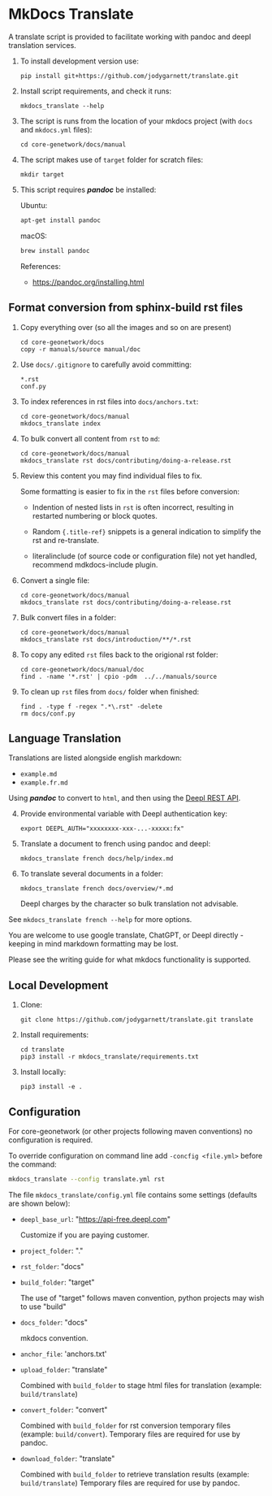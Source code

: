 # MkDocs Translate

A translate script is provided to facilitate working with pandoc and deepl translation services.

1. To install development version use:

   ```
   pip install git+https://github.com/jodygarnett/translate.git
   ```
   
2. Install script requirements, and check it runs:

   ```
   mkdocs_translate --help
   ```

3. The script is runs from the location of your mkdocs project (with `docs` and `mkdocs.yml` files):

   ```
   cd core-genetwork/docs/manual
   ```

3. The script makes use of ``target`` folder for scratch files:

   ```
   mkdir target
   ```

4. This script requires ***pandoc*** be installed:

   Ubuntu:
   ```bash
   apt-get install pandoc
   ```

   macOS:
   ``` bash
   brew install pandoc
   ```

   References:

   * https://pandoc.org/installing.html

## Format conversion from sphinx-build rst files

1. Copy everything over (so all the images and so on are present)
   
   ```
   cd core-geonetwork/docs
   copy -r manuals/source manual/doc
   ```
   
2. Use ``docs/.gitignore`` to carefully avoid committing:
   
   ```
   *.rst
   conf.py
   ```
   
3. To index references in rst files into `docs/anchors.txt`:

   ```
   cd core-geonetwork/docs/manual
   mkdocs_translate index
   ```

4. To bulk convert all content from ``rst`` to ``md``:
   
   ```
   cd core-geonetwork/docs/manual
   mkdocs_translate rst docs/contributing/doing-a-release.rst
   ```
   
5. Review this content you may find individual files to fix.

   Some formatting is easier to fix in the `rst` files before conversion:
   
   * Indention of nested lists in ``rst`` is often incorrect, resulting in restarted numbering or block quotes.
  
   * Random ``{.title-ref}`` snippets is a general indication to simplify the rst and re-translate.

   * literalinclude (of source code or configuration file) not yet handled, recommend mdkdocs-include plugin.

6. Convert a single file:
   
   ```
   cd core-geonetwork/docs/manual
   mkdocs_translate rst docs/contributing/doing-a-release.rst
   ```

7. Bulk convert files in a folder:
   
   ```
   cd core-geonetwork/docs/manual
   mkdocs_translate rst docs/introduction/**/*.rst
   ```

8. To copy any edited `rst` files back to the origional rst folder:

   ```
   cd core-geonetwork/docs/manual/doc
   find . -name '*.rst' | cpio -pdm  ../../manuals/source
   ```

9. To clean up ``rst`` files from `docs/` folder when finished:

   ```
   find . -type f -regex ".*\.rst" -delete
   rm docs/conf.py
   ```

## Language Translation

Translations are listed alongside english markdown:

* `example.md`
* `example.fr.md`

Using ***pandoc*** to convert to `html`, and then using the [Deepl REST API](http://deepl.com).

4. Provide environmental variable with Deepl authentication key:

   ```
   export DEEPL_AUTH="xxxxxxxx-xxx-...-xxxxx:fx"
   ```

5. Translate a document to french using pandoc and deepl:

   ```
   mkdocs_translate french docs/help/index.md
   ```
   
6. To translate several documents in a folder:

   ```
   mkdocs_translate french docs/overview/*.md
   ```
   
   Deepl charges by the character so bulk translation not advisable.

See ``mkdocs_translate french --help`` for more options.

You are welcome to use  google translate, ChatGPT, or Deepl directly - keeping in mind markdown formatting may be lost.

Please see the writing guide for what mkdocs functionality is supported.

## Local Development

1. Clone:

   ```
   git clone https://github.com/jodygarnett/translate.git translate
   ```

2. Install requirements:
   ```
   cd translate
   pip3 install -r mkdocs_translate/requirements.txt
   ```

2. Install locally:
   ```
   pip3 install -e .  
   ```

## Configuration

For core-geonetwork (or other projects following maven conventions) no configuration is required.

To override configuration on command line add `-concfig <file.yml>` before the command:

```bash
mkdocs_translate --config translate.yml rst
```

The file `mkdocs_translate/config.yml` file contains some settings (defaults are shown below):

* `deepl_base_url`: "https://api-free.deepl.com"
      
   Customize if you are paying customer.
      
* `project_folder`: "."

* `rst_folder`: "docs"

* `build_folder`: "target"
   
   The use of "target" follows maven convention, python projects may wish to use "build"

* `docs_folder`: "docs"
   
   mkdocs convention.
   
* `anchor_file`: 'anchors.txt'
  
* `upload_folder`: "translate"
  
   Combined with ``build_folder`` to stage html files for translation (example:  `build/translate`)
   
* `convert_folder`: "convert"

   Combined with ``build_folder`` for rst conversion temporary files (example:  `build/convert`).
   Temporary files are required for use by pandoc.
   
* `download_folder`: "translate"
   
   Combined with ``build_folder`` to retrieve translation results (example:  `build/translate`)
   Temporary files are required for use by pandoc.

